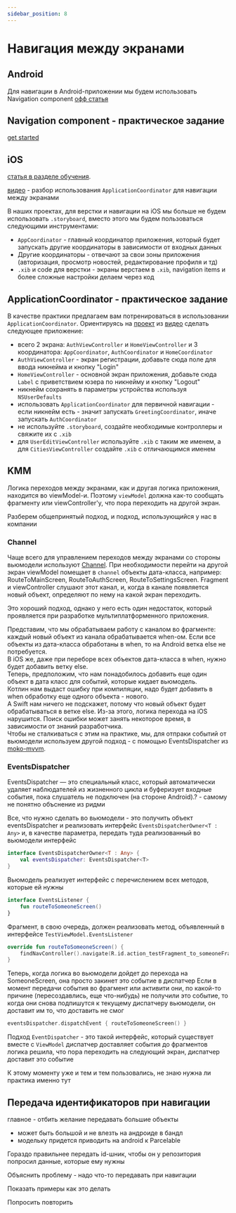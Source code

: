 ```yaml
---
sidebar_position: 8
---
```


# Навигация между экранами

## Android 

Для навигации в Android-приложении мы будем использовать Navigation component
[офф статья](https://developer.android.com/guide/navigation)

## Navigation component - практическое задание
[get started](https://developer.android.com/guide/navigation/navigation-getting-started)

## iOS

[статья в разделе обучения](/learning/ios/navigation).

[видео](https://www.youtube.com/watch?v=Pt9TGFzLVzc) - разбор использования `ApplicationCoordinator` для навигации между экранами

В наших проектах, для верстки и навигации на iOS мы больше не будем использовать `.storyboard`, вместо этого мы будем пользоваться следующими инструментами:
- `AppCoordinator` - главный координатор приложения, который будет запускать другие координаторы в зависимости от входных данных
- Другие координаторы - отвечают за свои зоны приложения (авторизация, просмотр новостей, редактирование профиля и тд)
- `.xib` и code для верстки - экраны верстаем в `.xib`, navigation items и более сложные настройки делаем через код

## ApplicationCoordinator - практическое задание

В качестве практики предлагаем вам потренироваться в использовании `ApplicationCoordinator`. Ориентируясь на [проект](https://github.com/pegurov/CoordinatorsDemo) из [видео](https://www.youtube.com/watch?v=Pt9TGFzLVzc) сделать следующее приложение:
- всего 2 экрана: `AuthViewController` и `HomeViewController` и 3 координатора: `AppCoordinator`, `AuthCoordinator` и `HomeCoordinator`
- `AuthViewController` - экран регистрации, добавьте сюда поле для ввода никнейма и кнопку "Login"
- `HomeViewController` - основной экран приложения, добавьте сюда `Label` с приветствием юзера по никнейму и кнопку "Logout"
- никнейм сохранять в параметры устройства используя `NSUserDefaults`
- использовать `ApplicationCoordinator` для первичной навигации - если никнейм есть - значит запускать `GreetingCoordinator`, иначе запускать `AuthCoordinator`
- не используйте `.storyboard`, создайте необходимые контроллеры и свяжите их с `.xib`
- для `UserEditViewController` используйте `.xib` с таким же именем, а для `CitiesViewController` создайте `.xib` с отличающимся именем

## KMM
Логика переходов между экранами, как и другая логика приложения, находится во viewModel-и. Поэтому `viewModel` должна как-то сообщать фрагменту или viewController'y, что пора переходить на другой экран.

Разберем общепринятый подход, и подход, использующийся у нас в компании

### Channel

Чаще всего для управлением переходов между экранами со стороны вьюмодели используют [Channel](https://kotlinlang.org/docs/channels.html). При необходимости перейти на другой экран viewModel помещает в `channel` объекты дата-класса, например: RouteToMainScreen, RouteToAuthScreen, RouteToSettingsScreen. Fragment и viewController слушают этот канал, и, когда в канале появляется новый объект, определяют по нему на какой экран переходить.

Это хороший подход, однако у него есть один недостаток, который проявляется при разработке мультиплатформенного приложения.

Представим, что мы обрабатываем работу с каналом во фрагменте: каждый новый объект из канала обрабатывается when-ом. Если все объекты из дата-класса обработаны в when, то на Android ветка else не потребуется.  
В iOS же, даже при переборе всех объектов дата-класса в when, нужно будет добавить ветку else.  
Теперь, предположим, что нам понадобилось добавить еще один объект в дата класс для событий, которые кидает вьюмодель.  
Котлин нам выдаст ошибку при компиляции, надо будет добавить в when обработку еще одного объекта - нового.  
А Swift нам ничего не подскажет, потому что новый объект будет обрабатываться в ветке else. Из-за этого, логика перехода на iOS нарушится. Поиск ошибки может занять некоторое время, в зависимости от знаний разработчика.  
Чтобы не сталкиваться с этим на практике, мы, для отпраки событий от вьюмодели используем другой подход - с помощью EventsDispatcher из [moko-mvvm](https://github.com/icerockdev/moko-mvvm).  

### EventsDispatcher

EventsDispatcher — это специальный класс, который автоматически удаляет наблюдателей из жизненного цикла и буферизует входные события, пока слушатель не подключен (на стороне Android).? - самому не понятно объснение из ридми

Все, что нужно сделать во вьюмодели - это получить объект eventsDispatcher и реализовать интерфейс `EventsDispatcherOwner<T : Any>` и, в качестве параметра, передать туда реализованный во вьюмодели интерфейс 
```kotlin
interface EventsDispatcherOwner<T : Any> {
    val eventsDispatcher: EventsDispatcher<T>
}
```

Вьюмодель реализует интерфейс с перечислением всех методов, которые ей нужны 

```kotlin 
interface EventsListener {
    fun routeToSomeoneScreen()
}
```

Фрагмент, в свою очередь, должен реализовать метод, объявленный в интерфейсе `TestViewModel.EventsListener`

```kotlin
override fun routeToSomeoneScreen() {
    findNavController().navigate(R.id.action_testFragment_to_someoneFragment)
}
```

Теперь, когда логика во вьюмодели дойдет до перехода на SomeoneScreen, она просто закинет это событие в диспатчер
Если в момент передачи события во фрагмент или активити они, по какой-то причине (пересоздавлись, еще что-нибудь) не получили это событие, то когда они снова подпишутся к текущему диспатчеру вьюмодели, он доставит им то, что доставить не смог

``` kotlin
eventsDispatcher.dispatchEvent { routeToSomeoneScreen() }
```

Подход `EventDispatcher` - это такой интерфейс, который существует вместе с `ViewModel`
диспатчер доставляет события до фрагментов
логика решила, что пора переходить на следующий экран, диспатчер доставит это событие 

К этому моменту уже и тем и тем пользовались, не знаю нужна ли практика именно тут

## Передача идентификаторов при навигации

главное - отбить желание передавать большие объекты
- может быть большой и не влезть на андроиде в бандл
- модельку придется приводить на android к Parcelable

Гораздо правильнее передать id-шник, чтобы он у репозитория попросил данные, которые ему нужны  

Объяснить проблему - надо что-то передавать при навигации

Показать примеры как это делать 

Попросить повторить 